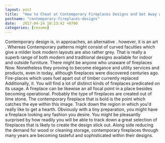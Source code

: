 ```yaml
---
layout: post
title:  "How to Cheat at Contemporary Fireplaces Designs and Get Away with It"
postname: "contemporary-fireplaces-designs"
date:   2017-04-24 10:23:42 +0700
categories: [resume]
---
```

Contemporary design is, in approaches, an alternative . however, it is an art . Whereas Contemporary patterns might consist of curved faculties which give a milder look modern layouts are also rather grey. That is really a superb range of both modern and traditional designs available for indoor and outside furniture. There might be anyone who unaware of fireplaces Now. Nonetheless they proving to become elegance and utility services and products, even in today, although fireplaces were discovered centuries ago. Fire-places which uses fuel apart out of timber currently replaced Additionally, it. You will find a lot of distinct kinds of fireplaces predicated on its usage. A fireplace can be likewise an all focal point in a place besides becoming operational. Probably the type of fireplaces are created out of lime stone. The contemporary fireplace that is bold is the point which catches the eye within this image. Track down the region in which you'd really like to get a hearth. Obviously with a tiny preparation, you might have a fireplace looking any fashion you desire. You might be pleasantly surprised by how readily you will be able to track down a great selection of fireplaces that is likely to create the design stick out. Along side reducing the demand for wood or cleaning storage, contemporary fireplaces through many years are becoming tasteful and sophisticated within their designs.
